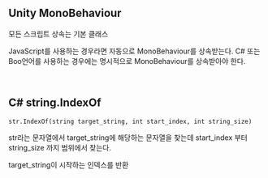 ## Unity MonoBehaviour

모든 스크립트 상속는 기본 클래스 

JavaScript를 사용하는 경우라면 자동으로 MonoBehaviour를 상속받는다. C# 또는 Boo언어를 사용하는 경우에는 명시적으로 MonoBehaviour를 상속받아야 한다. 

​

## C# string.IndexOf
~~~
str.IndexOf(string target_string, int start_index, int string_size)
~~~
str라는 문자열에서 target_string에 해당하는 문자열을 찾는데 start_index 부터 string_size 까지 범위에서 찾는다. 

target_string이 시작하는 인덱스를 반환

